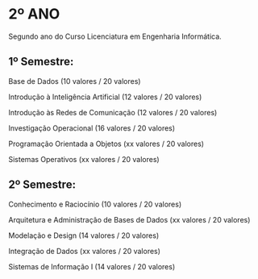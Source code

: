 # 2º ANO

Segundo ano do Curso Licenciatura em Engenharia Informática.

## 1º Semestre:

Base de Dados (10 valores / 20 valores)

Introdução à Inteligência Artificial (12 valores / 20 valores)

Introdução às Redes de Comunicação (12 valores / 20 valores)

Investigação Operacional (16 valores / 20 valores)

Programação Orientada a Objetos (xx valores / 20 valores)

Sistemas Operativos (xx valores / 20 valores)

## 2º Semestre:

Conhecimento e Raciocínio (10 valores / 20 valores)
	 	 	 	 
Arquitetura e Administração de Bases de Dados (xx valores / 20 valores)

Modelação e Design (14 valores / 20 valores)

Integração de Dados (xx valores / 20 valores)

Sistemas de Informação I (14 valores / 20 valores)
 	 	 
